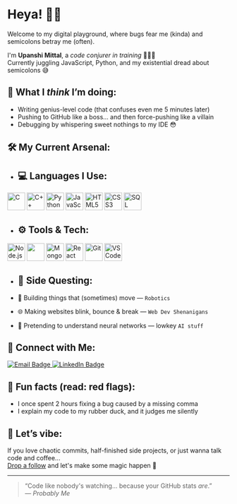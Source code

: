 # Heya! 👾✨  
Welcome to my digital playground, where bugs fear me (kinda) and semicolons betray me (often).  

I'm **Upanshi Mittal**, a *code conjurer in training* 🧙‍♀️✨  
Currently juggling JavaScript, Python, and my existential dread about semicolons 😅  

## 🌈 What I *think* I’m doing:
- Writing genius-level code (that confuses even me 5 minutes later)
- Pushing to GitHub like a boss... and then force-pushing like a villain
- Debugging by whispering sweet nothings to my IDE 😳

## 🛠️ My Current Arsenal:
- ## 💻 Languages I Use:

<p align="left">
  <img src="https://cdn.jsdelivr.net/gh/devicons/devicon/icons/c/c-original.svg" alt="C" width="40" height="40"/>
  <img src="https://cdn.jsdelivr.net/gh/devicons/devicon/icons/cplusplus/cplusplus-original.svg" alt="C++" width="40" height="40"/>
  <img src="https://cdn.jsdelivr.net/gh/devicons/devicon/icons/python/python-original.svg" alt="Python" width="40" height="40"/>
  <img src="https://cdn.jsdelivr.net/gh/devicons/devicon/icons/javascript/javascript-original.svg" alt="JavaScript" width="40" height="40"/>
  <img src="https://cdn.jsdelivr.net/gh/devicons/devicon/icons/html5/html5-original.svg" alt="HTML5" width="40" height="40"/>
  <img src="https://cdn.jsdelivr.net/gh/devicons/devicon/icons/css3/css3-original.svg" alt="CSS3" width="40" height="40"/>
  <img src="https://cdn.jsdelivr.net/gh/devicons/devicon/icons/mysql/mysql-original.svg" alt="SQL" width="40" height="40"/>
</p>

- ## ⚙️ Tools & Tech:

<p align="left">
  <img src="https://cdn.jsdelivr.net/gh/devicons/devicon/icons/nodejs/nodejs-original.svg" alt="Node.js" width="40" height="40"/>
  <img src="https://dummyimage.com/40x40/ffffff/000000&text=ex" width="40" />
  <img src="https://cdn.jsdelivr.net/gh/devicons/devicon/icons/mongodb/mongodb-original.svg" alt="MongoDB" width="40" height="40"/>
  <img src="https://cdn.jsdelivr.net/gh/devicons/devicon/icons/react/react-original.svg" alt="React" width="40" height="40"/>
  <img src="https://cdn.jsdelivr.net/gh/devicons/devicon/icons/git/git-original.svg" alt="Git" width="40" height="40"/>
  <img src="https://cdn.jsdelivr.net/gh/devicons/devicon/icons/vscode/vscode-original.svg" alt="VS Code" width="40" height="40"/>
</p>

- ## 🤖 Side Questing:

- 🤖 Building things that (sometimes) move — `Robotics`
- 🌐 Making websites blink, bounce & break — `Web Dev Shenanigans`
- 🧠 Pretending to understand neural networks — lowkey `AI stuff`

## 📢 Connect with Me:
<p align="left">
  <a href="mailto:upanshimittal7@gmail.com" target="_blank">
    <img src="https://img.shields.io/badge/Email-D14836?style=for-the-badge&logo=gmail&logoColor=white" alt="Email Badge"/>
  </a>
  <a href="https://www.linkedin.com/in/upanshi-mittal-498213320/" target="_blank">
    <img src="https://img.shields.io/badge/LinkedIn-0077B5?style=for-the-badge&logo=linkedin&logoColor=white" alt="LinkedIn Badge"/>
  </a>
</p>

## 🧠 Fun facts (read: red flags):
- I once spent 2 hours fixing a bug caused by a missing comma
- I explain my code to my rubber duck, and it judges me silently

## 💌 Let’s vibe:
If you love chaotic commits, half-finished side projects, or just wanna talk code and coffee...  
[Drop a follow](https://github.com/Upanshi-Mittal) and let's make some magic happen 💫

---
> “Code like nobody's watching... because your GitHub stats *are*.”  
— *Probably Me*
